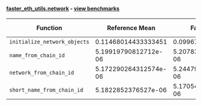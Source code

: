 #### [faster_eth_utils.network](https://github.com/BobTheBuidler/faster-eth-utils/blob/BobTheBuidler-patch-2/faster_eth_utils/network.py) - [view benchmarks](https://github.com/BobTheBuidler/faster-eth-utils/blob/BobTheBuidler-patch-2/benchmarks/test_network_benchmarks.py)

| Function | Reference Mean | Faster Mean | % Change | Speedup (%) | x Faster | Faster |
|----------|---------------|-------------|----------|-------------|----------|--------|
| `initialize_network_objects` | 0.11468014433333451 | 0.0996762817647102 | 13.08% | 15.05% | 1.15x | ✅ |
| `name_from_chain_id` | 5.19919790812712e-06 | 5.20783071200408e-06 | -0.17% | -0.17% | 1.00x | ❌ |
| `network_from_chain_id` | 5.172290264312574e-06 | 5.24479744060815e-06 | -1.40% | -1.38% | 0.99x | ❌ |
| `short_name_from_chain_id` | 5.1822852376527e-06 | 5.170542814812281e-06 | 0.23% | 0.23% | 1.00x | ✅ |
